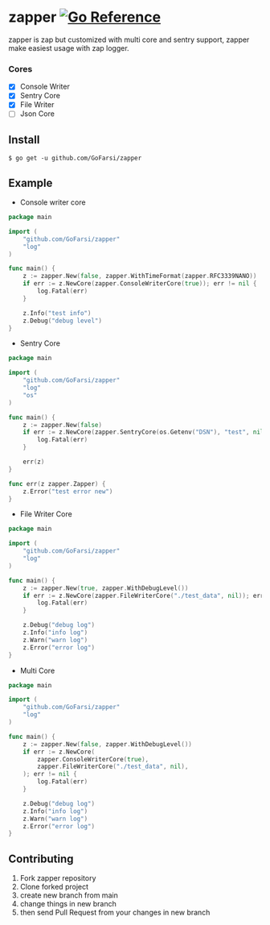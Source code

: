 # zapper [![Go Reference](https://pkg.go.dev/badge/github.com/GoFarsi/zapper.svg)](https://pkg.go.dev/github.com/GoFarsi/zapper)
zapper is zap but customized with multi core and sentry support, zapper make easiest usage with zap logger.

### Cores
- [x] Console Writer
- [x] Sentry Core
- [x] File Writer
- [ ] Json Core

## Install

```shell
$ go get -u github.com/GoFarsi/zapper
```

## Example

- Console writer core

```go
package main

import (
	"github.com/GoFarsi/zapper"
	"log"
)

func main() {
	z := zapper.New(false, zapper.WithTimeFormat(zapper.RFC3339NANO))
	if err := z.NewCore(zapper.ConsoleWriterCore(true)); err != nil {
		log.Fatal(err)
	}

	z.Info("test info")
	z.Debug("debug level")
}
```

- Sentry Core

```go
package main

import (
	"github.com/GoFarsi/zapper"
	"log"
	"os"
)

func main() {
	z := zapper.New(false)
	if err := z.NewCore(zapper.SentryCore(os.Getenv("DSN"), "test", nil)); err != nil {
		log.Fatal(err)
	}

	err(z)
}

func err(z zapper.Zapper) {
	z.Error("test error new")
}
```

- File Writer Core

```go
package main

import (
	"github.com/GoFarsi/zapper"
	"log"
)

func main() {
	z := zapper.New(true, zapper.WithDebugLevel())
	if err := z.NewCore(zapper.FileWriterCore("./test_data", nil)); err != nil {
		log.Fatal(err)
	}

	z.Debug("debug log")
	z.Info("info log")
	z.Warn("warn log")
	z.Error("error log")
}
```

- Multi Core

```go
package main

import (
	"github.com/GoFarsi/zapper"
	"log"
)

func main() {
	z := zapper.New(false, zapper.WithDebugLevel())
	if err := z.NewCore(
		zapper.ConsoleWriterCore(true),
		zapper.FileWriterCore("./test_data", nil),
	); err != nil {
		log.Fatal(err)
	}

	z.Debug("debug log")
	z.Info("info log")
	z.Warn("warn log")
	z.Error("error log")
}
```

## Contributing

1. Fork zapper repository
2. Clone forked project
3. create new branch from main
4. change things in new branch
5. then send Pull Request from your changes in new branch
